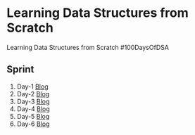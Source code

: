 # Learning Data Structures from Scratch
Learning Data Structures from Scratch #100DaysOfDSA

## Sprint
1. Day-1 [Blog](https://levelup.gitconnected.com/my-journey-to-learning-data-structures-from-scratch-stacks-1179494fd8f2)
2. Day-2 [Blog](https://prakhar-mishra.medium.com/my-journey-to-learning-data-structures-from-scratch-stacks-14ce657e587b)
3. Day-3 [Blog](https://prakhar-mishra.medium.com/my-journey-to-learning-data-structures-from-scratch-stacks-d402fe0ee72)
4. Day-4 [Blog](https://prakhar-mishra.medium.com/my-journey-to-learning-data-structures-from-scratch-queue-64ea9c76b948)
5. Day-5 [Blog](https://prakhar-mishra.medium.com/my-journey-to-learning-data-structures-from-scratch-queue-4fb0958ec4d6)
6. Day-6 [Blog](https://prakhar-mishra.medium.com/my-journey-to-learning-data-structures-from-scratch-queue-78db112feb66)

